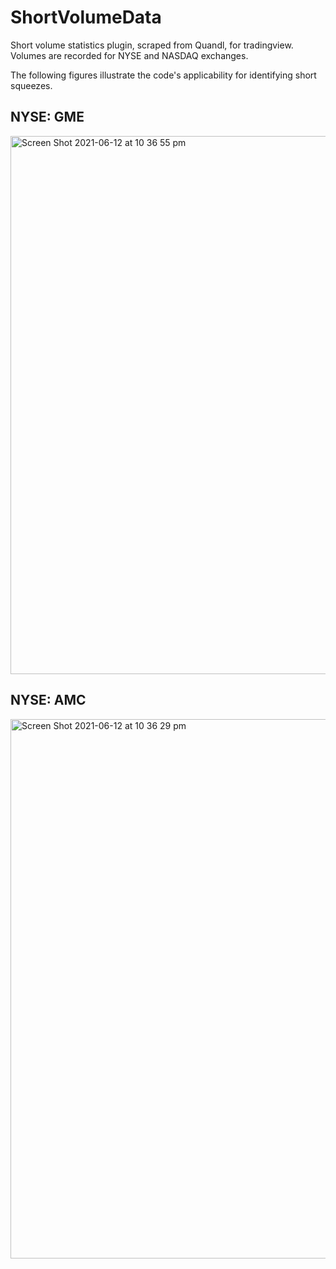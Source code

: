 # ShortVolumeData
Short volume statistics plugin, scraped from Quandl, for tradingview. Volumes are recorded for NYSE and NASDAQ exchanges.

The following figures illustrate the code's applicability for identifying short squeezes.

## NYSE: GME
<img width="861" alt="Screen Shot 2021-06-12 at 10 36 55 pm" src="https://user-images.githubusercontent.com/83566493/121777444-3b64d780-cbd1-11eb-8bc5-788c010913c9.png">

## NYSE: AMC
<img width="863" alt="Screen Shot 2021-06-12 at 10 36 29 pm" src="https://user-images.githubusercontent.com/83566493/121777446-3d2e9b00-cbd1-11eb-8038-cb07969283b5.png">

